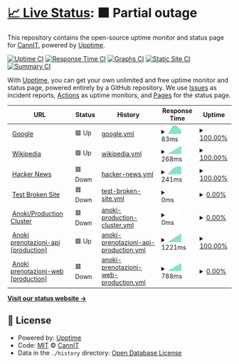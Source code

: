 # [📈 Live Status](https://demo.upptime.js.org): <!--live status--> **🟧 Partial outage**

This repository contains the open-source uptime monitor and status page for [CannIT](https://demo.upptime.js.org), powered by [Upptime](https://github.com/upptime/upptime).

[![Uptime CI](https://github.com/cannavit/status-monitoring-pages/workflows/Uptime%20CI/badge.svg)](https://github.com/cannavit/status-monitoring-pages/actions?query=workflow%3A%22Uptime+CI%22)
[![Response Time CI](https://github.com/cannavit/status-monitoring-pages/workflows/Response%20Time%20CI/badge.svg)](https://github.com/cannavit/status-monitoring-pages/actions?query=workflow%3A%22Response+Time+CI%22)
[![Graphs CI](https://github.com/cannavit/status-monitoring-pages/workflows/Graphs%20CI/badge.svg)](https://github.com/cannavit/status-monitoring-pages/actions?query=workflow%3A%22Graphs+CI%22)
[![Static Site CI](https://github.com/cannavit/status-monitoring-pages/workflows/Static%20Site%20CI/badge.svg)](https://github.com/cannavit/status-monitoring-pages/actions?query=workflow%3A%22Static+Site+CI%22)
[![Summary CI](https://github.com/cannavit/status-monitoring-pages/workflows/Summary%20CI/badge.svg)](https://github.com/cannavit/status-monitoring-pages/actions?query=workflow%3A%22Summary+CI%22)

With [Upptime](https://upptime.js.org), you can get your own unlimited and free uptime monitor and status page, powered entirely by a GitHub repository. We use [Issues](https://github.com/cannavit/status-monitoring-pages/issues) as incident reports, [Actions](https://github.com/cannavit/status-monitoring-pages/actions) as uptime monitors, and [Pages](https://demo.upptime.js.org) for the status page.

<!--start: status pages-->
<!-- This summary is generated by Upptime (https://github.com/upptime/upptime) -->
<!-- Do not edit this manually, your changes will be overwritten -->
<!-- prettier-ignore -->
| URL | Status | History | Response Time | Uptime |
| --- | ------ | ------- | ------------- | ------ |
| <img alt="" src="https://icons.duckduckgo.com/ip3/www.google.com.ico" height="13"> [Google](https://www.google.com) | 🟩 Up | [google.yml](https://github.com/cannavit/status-pages-monitoring/commits/HEAD/history/google.yml) | <details><summary><img alt="Response time graph" src="./graphs/google/response-time-week.png" height="20"> 83ms</summary><br><a href="https://demo.upptime.js.org/history/google"><img alt="Response time 109" src="https://img.shields.io/endpoint?url=https%3A%2F%2Fraw.githubusercontent.com%2Fcannavit%2Fstatus-pages-monitoring%2FHEAD%2Fapi%2Fgoogle%2Fresponse-time.json"></a><br><a href="https://demo.upptime.js.org/history/google"><img alt="24-hour response time 81" src="https://img.shields.io/endpoint?url=https%3A%2F%2Fraw.githubusercontent.com%2Fcannavit%2Fstatus-pages-monitoring%2FHEAD%2Fapi%2Fgoogle%2Fresponse-time-day.json"></a><br><a href="https://demo.upptime.js.org/history/google"><img alt="7-day response time 83" src="https://img.shields.io/endpoint?url=https%3A%2F%2Fraw.githubusercontent.com%2Fcannavit%2Fstatus-pages-monitoring%2FHEAD%2Fapi%2Fgoogle%2Fresponse-time-week.json"></a><br><a href="https://demo.upptime.js.org/history/google"><img alt="30-day response time 86" src="https://img.shields.io/endpoint?url=https%3A%2F%2Fraw.githubusercontent.com%2Fcannavit%2Fstatus-pages-monitoring%2FHEAD%2Fapi%2Fgoogle%2Fresponse-time-month.json"></a><br><a href="https://demo.upptime.js.org/history/google"><img alt="1-year response time 111" src="https://img.shields.io/endpoint?url=https%3A%2F%2Fraw.githubusercontent.com%2Fcannavit%2Fstatus-pages-monitoring%2FHEAD%2Fapi%2Fgoogle%2Fresponse-time-year.json"></a></details> | <details><summary><a href="https://demo.upptime.js.org/history/google">100.00%</a></summary><a href="https://demo.upptime.js.org/history/google"><img alt="All-time uptime 99.99%" src="https://img.shields.io/endpoint?url=https%3A%2F%2Fraw.githubusercontent.com%2Fcannavit%2Fstatus-pages-monitoring%2FHEAD%2Fapi%2Fgoogle%2Fuptime.json"></a><br><a href="https://demo.upptime.js.org/history/google"><img alt="24-hour uptime 100.00%" src="https://img.shields.io/endpoint?url=https%3A%2F%2Fraw.githubusercontent.com%2Fcannavit%2Fstatus-pages-monitoring%2FHEAD%2Fapi%2Fgoogle%2Fuptime-day.json"></a><br><a href="https://demo.upptime.js.org/history/google"><img alt="7-day uptime 100.00%" src="https://img.shields.io/endpoint?url=https%3A%2F%2Fraw.githubusercontent.com%2Fcannavit%2Fstatus-pages-monitoring%2FHEAD%2Fapi%2Fgoogle%2Fuptime-week.json"></a><br><a href="https://demo.upptime.js.org/history/google"><img alt="30-day uptime 100.00%" src="https://img.shields.io/endpoint?url=https%3A%2F%2Fraw.githubusercontent.com%2Fcannavit%2Fstatus-pages-monitoring%2FHEAD%2Fapi%2Fgoogle%2Fuptime-month.json"></a><br><a href="https://demo.upptime.js.org/history/google"><img alt="1-year uptime 99.99%" src="https://img.shields.io/endpoint?url=https%3A%2F%2Fraw.githubusercontent.com%2Fcannavit%2Fstatus-pages-monitoring%2FHEAD%2Fapi%2Fgoogle%2Fuptime-year.json"></a></details>
| <img alt="" src="https://icons.duckduckgo.com/ip3/en.wikipedia.org.ico" height="13"> [Wikipedia](https://en.wikipedia.org) | 🟩 Up | [wikipedia.yml](https://github.com/cannavit/status-pages-monitoring/commits/HEAD/history/wikipedia.yml) | <details><summary><img alt="Response time graph" src="./graphs/wikipedia/response-time-week.png" height="20"> 268ms</summary><br><a href="https://demo.upptime.js.org/history/wikipedia"><img alt="Response time 213" src="https://img.shields.io/endpoint?url=https%3A%2F%2Fraw.githubusercontent.com%2Fcannavit%2Fstatus-pages-monitoring%2FHEAD%2Fapi%2Fwikipedia%2Fresponse-time.json"></a><br><a href="https://demo.upptime.js.org/history/wikipedia"><img alt="24-hour response time 68" src="https://img.shields.io/endpoint?url=https%3A%2F%2Fraw.githubusercontent.com%2Fcannavit%2Fstatus-pages-monitoring%2FHEAD%2Fapi%2Fwikipedia%2Fresponse-time-day.json"></a><br><a href="https://demo.upptime.js.org/history/wikipedia"><img alt="7-day response time 268" src="https://img.shields.io/endpoint?url=https%3A%2F%2Fraw.githubusercontent.com%2Fcannavit%2Fstatus-pages-monitoring%2FHEAD%2Fapi%2Fwikipedia%2Fresponse-time-week.json"></a><br><a href="https://demo.upptime.js.org/history/wikipedia"><img alt="30-day response time 213" src="https://img.shields.io/endpoint?url=https%3A%2F%2Fraw.githubusercontent.com%2Fcannavit%2Fstatus-pages-monitoring%2FHEAD%2Fapi%2Fwikipedia%2Fresponse-time-month.json"></a><br><a href="https://demo.upptime.js.org/history/wikipedia"><img alt="1-year response time 207" src="https://img.shields.io/endpoint?url=https%3A%2F%2Fraw.githubusercontent.com%2Fcannavit%2Fstatus-pages-monitoring%2FHEAD%2Fapi%2Fwikipedia%2Fresponse-time-year.json"></a></details> | <details><summary><a href="https://demo.upptime.js.org/history/wikipedia">100.00%</a></summary><a href="https://demo.upptime.js.org/history/wikipedia"><img alt="All-time uptime 100.00%" src="https://img.shields.io/endpoint?url=https%3A%2F%2Fraw.githubusercontent.com%2Fcannavit%2Fstatus-pages-monitoring%2FHEAD%2Fapi%2Fwikipedia%2Fuptime.json"></a><br><a href="https://demo.upptime.js.org/history/wikipedia"><img alt="24-hour uptime 100.00%" src="https://img.shields.io/endpoint?url=https%3A%2F%2Fraw.githubusercontent.com%2Fcannavit%2Fstatus-pages-monitoring%2FHEAD%2Fapi%2Fwikipedia%2Fuptime-day.json"></a><br><a href="https://demo.upptime.js.org/history/wikipedia"><img alt="7-day uptime 100.00%" src="https://img.shields.io/endpoint?url=https%3A%2F%2Fraw.githubusercontent.com%2Fcannavit%2Fstatus-pages-monitoring%2FHEAD%2Fapi%2Fwikipedia%2Fuptime-week.json"></a><br><a href="https://demo.upptime.js.org/history/wikipedia"><img alt="30-day uptime 100.00%" src="https://img.shields.io/endpoint?url=https%3A%2F%2Fraw.githubusercontent.com%2Fcannavit%2Fstatus-pages-monitoring%2FHEAD%2Fapi%2Fwikipedia%2Fuptime-month.json"></a><br><a href="https://demo.upptime.js.org/history/wikipedia"><img alt="1-year uptime 100.00%" src="https://img.shields.io/endpoint?url=https%3A%2F%2Fraw.githubusercontent.com%2Fcannavit%2Fstatus-pages-monitoring%2FHEAD%2Fapi%2Fwikipedia%2Fuptime-year.json"></a></details>
| <img alt="" src="https://icons.duckduckgo.com/ip3/news.ycombinator.com.ico" height="13"> [Hacker News](https://news.ycombinator.com) | 🟥 Down | [hacker-news.yml](https://github.com/cannavit/status-pages-monitoring/commits/HEAD/history/hacker-news.yml) | <details><summary><img alt="Response time graph" src="./graphs/hacker-news/response-time-week.png" height="20"> 241ms</summary><br><a href="https://demo.upptime.js.org/history/hacker-news"><img alt="Response time 404" src="https://img.shields.io/endpoint?url=https%3A%2F%2Fraw.githubusercontent.com%2Fcannavit%2Fstatus-pages-monitoring%2FHEAD%2Fapi%2Fhacker-news%2Fresponse-time.json"></a><br><a href="https://demo.upptime.js.org/history/hacker-news"><img alt="24-hour response time 108" src="https://img.shields.io/endpoint?url=https%3A%2F%2Fraw.githubusercontent.com%2Fcannavit%2Fstatus-pages-monitoring%2FHEAD%2Fapi%2Fhacker-news%2Fresponse-time-day.json"></a><br><a href="https://demo.upptime.js.org/history/hacker-news"><img alt="7-day response time 241" src="https://img.shields.io/endpoint?url=https%3A%2F%2Fraw.githubusercontent.com%2Fcannavit%2Fstatus-pages-monitoring%2FHEAD%2Fapi%2Fhacker-news%2Fresponse-time-week.json"></a><br><a href="https://demo.upptime.js.org/history/hacker-news"><img alt="30-day response time 273" src="https://img.shields.io/endpoint?url=https%3A%2F%2Fraw.githubusercontent.com%2Fcannavit%2Fstatus-pages-monitoring%2FHEAD%2Fapi%2Fhacker-news%2Fresponse-time-month.json"></a><br><a href="https://demo.upptime.js.org/history/hacker-news"><img alt="1-year response time 419" src="https://img.shields.io/endpoint?url=https%3A%2F%2Fraw.githubusercontent.com%2Fcannavit%2Fstatus-pages-monitoring%2FHEAD%2Fapi%2Fhacker-news%2Fresponse-time-year.json"></a></details> | <details><summary><a href="https://demo.upptime.js.org/history/hacker-news">100.00%</a></summary><a href="https://demo.upptime.js.org/history/hacker-news"><img alt="All-time uptime 99.90%" src="https://img.shields.io/endpoint?url=https%3A%2F%2Fraw.githubusercontent.com%2Fcannavit%2Fstatus-pages-monitoring%2FHEAD%2Fapi%2Fhacker-news%2Fuptime.json"></a><br><a href="https://demo.upptime.js.org/history/hacker-news"><img alt="24-hour uptime 99.99%" src="https://img.shields.io/endpoint?url=https%3A%2F%2Fraw.githubusercontent.com%2Fcannavit%2Fstatus-pages-monitoring%2FHEAD%2Fapi%2Fhacker-news%2Fuptime-day.json"></a><br><a href="https://demo.upptime.js.org/history/hacker-news"><img alt="7-day uptime 100.00%" src="https://img.shields.io/endpoint?url=https%3A%2F%2Fraw.githubusercontent.com%2Fcannavit%2Fstatus-pages-monitoring%2FHEAD%2Fapi%2Fhacker-news%2Fuptime-week.json"></a><br><a href="https://demo.upptime.js.org/history/hacker-news"><img alt="30-day uptime 100.00%" src="https://img.shields.io/endpoint?url=https%3A%2F%2Fraw.githubusercontent.com%2Fcannavit%2Fstatus-pages-monitoring%2FHEAD%2Fapi%2Fhacker-news%2Fuptime-month.json"></a><br><a href="https://demo.upptime.js.org/history/hacker-news"><img alt="1-year uptime 99.90%" src="https://img.shields.io/endpoint?url=https%3A%2F%2Fraw.githubusercontent.com%2Fcannavit%2Fstatus-pages-monitoring%2FHEAD%2Fapi%2Fhacker-news%2Fuptime-year.json"></a></details>
| <img alt="" src="https://icons.duckduckgo.com/ip3/thissitedoesnotexist.koj.co.ico" height="13"> [Test Broken Site](https://thissitedoesnotexist.koj.co) | 🟥 Down | [test-broken-site.yml](https://github.com/cannavit/status-pages-monitoring/commits/HEAD/history/test-broken-site.yml) | <details><summary><img alt="Response time graph" src="./graphs/test-broken-site/response-time-week.png" height="20"> 0ms</summary><br><a href="https://demo.upptime.js.org/history/test-broken-site"><img alt="Response time 0" src="https://img.shields.io/endpoint?url=https%3A%2F%2Fraw.githubusercontent.com%2Fcannavit%2Fstatus-pages-monitoring%2FHEAD%2Fapi%2Ftest-broken-site%2Fresponse-time.json"></a><br><a href="https://demo.upptime.js.org/history/test-broken-site"><img alt="24-hour response time 0" src="https://img.shields.io/endpoint?url=https%3A%2F%2Fraw.githubusercontent.com%2Fcannavit%2Fstatus-pages-monitoring%2FHEAD%2Fapi%2Ftest-broken-site%2Fresponse-time-day.json"></a><br><a href="https://demo.upptime.js.org/history/test-broken-site"><img alt="7-day response time 0" src="https://img.shields.io/endpoint?url=https%3A%2F%2Fraw.githubusercontent.com%2Fcannavit%2Fstatus-pages-monitoring%2FHEAD%2Fapi%2Ftest-broken-site%2Fresponse-time-week.json"></a><br><a href="https://demo.upptime.js.org/history/test-broken-site"><img alt="30-day response time 0" src="https://img.shields.io/endpoint?url=https%3A%2F%2Fraw.githubusercontent.com%2Fcannavit%2Fstatus-pages-monitoring%2FHEAD%2Fapi%2Ftest-broken-site%2Fresponse-time-month.json"></a><br><a href="https://demo.upptime.js.org/history/test-broken-site"><img alt="1-year response time 0" src="https://img.shields.io/endpoint?url=https%3A%2F%2Fraw.githubusercontent.com%2Fcannavit%2Fstatus-pages-monitoring%2FHEAD%2Fapi%2Ftest-broken-site%2Fresponse-time-year.json"></a></details> | <details><summary><a href="https://demo.upptime.js.org/history/test-broken-site">0.00%</a></summary><a href="https://demo.upptime.js.org/history/test-broken-site"><img alt="All-time uptime 0.00%" src="https://img.shields.io/endpoint?url=https%3A%2F%2Fraw.githubusercontent.com%2Fcannavit%2Fstatus-pages-monitoring%2FHEAD%2Fapi%2Ftest-broken-site%2Fuptime.json"></a><br><a href="https://demo.upptime.js.org/history/test-broken-site"><img alt="24-hour uptime 0.00%" src="https://img.shields.io/endpoint?url=https%3A%2F%2Fraw.githubusercontent.com%2Fcannavit%2Fstatus-pages-monitoring%2FHEAD%2Fapi%2Ftest-broken-site%2Fuptime-day.json"></a><br><a href="https://demo.upptime.js.org/history/test-broken-site"><img alt="7-day uptime 0.00%" src="https://img.shields.io/endpoint?url=https%3A%2F%2Fraw.githubusercontent.com%2Fcannavit%2Fstatus-pages-monitoring%2FHEAD%2Fapi%2Ftest-broken-site%2Fuptime-week.json"></a><br><a href="https://demo.upptime.js.org/history/test-broken-site"><img alt="30-day uptime 0.00%" src="https://img.shields.io/endpoint?url=https%3A%2F%2Fraw.githubusercontent.com%2Fcannavit%2Fstatus-pages-monitoring%2FHEAD%2Fapi%2Ftest-broken-site%2Fuptime-month.json"></a><br><a href="https://demo.upptime.js.org/history/test-broken-site"><img alt="1-year uptime 0.00%" src="https://img.shields.io/endpoint?url=https%3A%2F%2Fraw.githubusercontent.com%2Fcannavit%2Fstatus-pages-monitoring%2FHEAD%2Fapi%2Ftest-broken-site%2Fuptime-year.json"></a></details>
| <img alt="" src="https://icons.duckduckgo.com/ip3/cloud.anoki.it.ico" height="13"> [Anoki/Production Cluster](https://cloud.anoki.it:8443) | 🟥 Down | [anoki-production-cluster.yml](https://github.com/cannavit/status-pages-monitoring/commits/HEAD/history/anoki-production-cluster.yml) | <details><summary><img alt="Response time graph" src="./graphs/anoki-production-cluster/response-time-week.png" height="20"> 0ms</summary><br><a href="https://demo.upptime.js.org/history/anoki-production-cluster"><img alt="Response time 0" src="https://img.shields.io/endpoint?url=https%3A%2F%2Fraw.githubusercontent.com%2Fcannavit%2Fstatus-pages-monitoring%2FHEAD%2Fapi%2Fanoki-production-cluster%2Fresponse-time.json"></a><br><a href="https://demo.upptime.js.org/history/anoki-production-cluster"><img alt="24-hour response time 0" src="https://img.shields.io/endpoint?url=https%3A%2F%2Fraw.githubusercontent.com%2Fcannavit%2Fstatus-pages-monitoring%2FHEAD%2Fapi%2Fanoki-production-cluster%2Fresponse-time-day.json"></a><br><a href="https://demo.upptime.js.org/history/anoki-production-cluster"><img alt="7-day response time 0" src="https://img.shields.io/endpoint?url=https%3A%2F%2Fraw.githubusercontent.com%2Fcannavit%2Fstatus-pages-monitoring%2FHEAD%2Fapi%2Fanoki-production-cluster%2Fresponse-time-week.json"></a><br><a href="https://demo.upptime.js.org/history/anoki-production-cluster"><img alt="30-day response time 0" src="https://img.shields.io/endpoint?url=https%3A%2F%2Fraw.githubusercontent.com%2Fcannavit%2Fstatus-pages-monitoring%2FHEAD%2Fapi%2Fanoki-production-cluster%2Fresponse-time-month.json"></a><br><a href="https://demo.upptime.js.org/history/anoki-production-cluster"><img alt="1-year response time 0" src="https://img.shields.io/endpoint?url=https%3A%2F%2Fraw.githubusercontent.com%2Fcannavit%2Fstatus-pages-monitoring%2FHEAD%2Fapi%2Fanoki-production-cluster%2Fresponse-time-year.json"></a></details> | <details><summary><a href="https://demo.upptime.js.org/history/anoki-production-cluster">0.00%</a></summary><a href="https://demo.upptime.js.org/history/anoki-production-cluster"><img alt="All-time uptime 0.00%" src="https://img.shields.io/endpoint?url=https%3A%2F%2Fraw.githubusercontent.com%2Fcannavit%2Fstatus-pages-monitoring%2FHEAD%2Fapi%2Fanoki-production-cluster%2Fuptime.json"></a><br><a href="https://demo.upptime.js.org/history/anoki-production-cluster"><img alt="24-hour uptime 0.00%" src="https://img.shields.io/endpoint?url=https%3A%2F%2Fraw.githubusercontent.com%2Fcannavit%2Fstatus-pages-monitoring%2FHEAD%2Fapi%2Fanoki-production-cluster%2Fuptime-day.json"></a><br><a href="https://demo.upptime.js.org/history/anoki-production-cluster"><img alt="7-day uptime 0.00%" src="https://img.shields.io/endpoint?url=https%3A%2F%2Fraw.githubusercontent.com%2Fcannavit%2Fstatus-pages-monitoring%2FHEAD%2Fapi%2Fanoki-production-cluster%2Fuptime-week.json"></a><br><a href="https://demo.upptime.js.org/history/anoki-production-cluster"><img alt="30-day uptime 0.00%" src="https://img.shields.io/endpoint?url=https%3A%2F%2Fraw.githubusercontent.com%2Fcannavit%2Fstatus-pages-monitoring%2FHEAD%2Fapi%2Fanoki-production-cluster%2Fuptime-month.json"></a><br><a href="https://demo.upptime.js.org/history/anoki-production-cluster"><img alt="1-year uptime 0.00%" src="https://img.shields.io/endpoint?url=https%3A%2F%2Fraw.githubusercontent.com%2Fcannavit%2Fstatus-pages-monitoring%2FHEAD%2Fapi%2Fanoki-production-cluster%2Fuptime-year.json"></a></details>
| <img alt="" src="https://icons.duckduckgo.com/ip3/prenotazioni-api.cloud.anoki.it.ico" height="13"> [Anoki prenotazioni-api [production]](http://prenotazioni-api.cloud.anoki.it/reservation-be/swagger-ui.html) | 🟩 Up | [anoki-prenotazioni-api-production.yml](https://github.com/cannavit/status-pages-monitoring/commits/HEAD/history/anoki-prenotazioni-api-production.yml) | <details><summary><img alt="Response time graph" src="./graphs/anoki-prenotazioni-api-production/response-time-week.png" height="20"> 1221ms</summary><br><a href="https://demo.upptime.js.org/history/anoki-prenotazioni-api-production"><img alt="Response time 1434" src="https://img.shields.io/endpoint?url=https%3A%2F%2Fraw.githubusercontent.com%2Fcannavit%2Fstatus-pages-monitoring%2FHEAD%2Fapi%2Fanoki-prenotazioni-api-production%2Fresponse-time.json"></a><br><a href="https://demo.upptime.js.org/history/anoki-prenotazioni-api-production"><img alt="24-hour response time 1147" src="https://img.shields.io/endpoint?url=https%3A%2F%2Fraw.githubusercontent.com%2Fcannavit%2Fstatus-pages-monitoring%2FHEAD%2Fapi%2Fanoki-prenotazioni-api-production%2Fresponse-time-day.json"></a><br><a href="https://demo.upptime.js.org/history/anoki-prenotazioni-api-production"><img alt="7-day response time 1221" src="https://img.shields.io/endpoint?url=https%3A%2F%2Fraw.githubusercontent.com%2Fcannavit%2Fstatus-pages-monitoring%2FHEAD%2Fapi%2Fanoki-prenotazioni-api-production%2Fresponse-time-week.json"></a><br><a href="https://demo.upptime.js.org/history/anoki-prenotazioni-api-production"><img alt="30-day response time 1397" src="https://img.shields.io/endpoint?url=https%3A%2F%2Fraw.githubusercontent.com%2Fcannavit%2Fstatus-pages-monitoring%2FHEAD%2Fapi%2Fanoki-prenotazioni-api-production%2Fresponse-time-month.json"></a><br><a href="https://demo.upptime.js.org/history/anoki-prenotazioni-api-production"><img alt="1-year response time 1418" src="https://img.shields.io/endpoint?url=https%3A%2F%2Fraw.githubusercontent.com%2Fcannavit%2Fstatus-pages-monitoring%2FHEAD%2Fapi%2Fanoki-prenotazioni-api-production%2Fresponse-time-year.json"></a></details> | <details><summary><a href="https://demo.upptime.js.org/history/anoki-prenotazioni-api-production">100.00%</a></summary><a href="https://demo.upptime.js.org/history/anoki-prenotazioni-api-production"><img alt="All-time uptime 100.00%" src="https://img.shields.io/endpoint?url=https%3A%2F%2Fraw.githubusercontent.com%2Fcannavit%2Fstatus-pages-monitoring%2FHEAD%2Fapi%2Fanoki-prenotazioni-api-production%2Fuptime.json"></a><br><a href="https://demo.upptime.js.org/history/anoki-prenotazioni-api-production"><img alt="24-hour uptime 100.00%" src="https://img.shields.io/endpoint?url=https%3A%2F%2Fraw.githubusercontent.com%2Fcannavit%2Fstatus-pages-monitoring%2FHEAD%2Fapi%2Fanoki-prenotazioni-api-production%2Fuptime-day.json"></a><br><a href="https://demo.upptime.js.org/history/anoki-prenotazioni-api-production"><img alt="7-day uptime 100.00%" src="https://img.shields.io/endpoint?url=https%3A%2F%2Fraw.githubusercontent.com%2Fcannavit%2Fstatus-pages-monitoring%2FHEAD%2Fapi%2Fanoki-prenotazioni-api-production%2Fuptime-week.json"></a><br><a href="https://demo.upptime.js.org/history/anoki-prenotazioni-api-production"><img alt="30-day uptime 100.00%" src="https://img.shields.io/endpoint?url=https%3A%2F%2Fraw.githubusercontent.com%2Fcannavit%2Fstatus-pages-monitoring%2FHEAD%2Fapi%2Fanoki-prenotazioni-api-production%2Fuptime-month.json"></a><br><a href="https://demo.upptime.js.org/history/anoki-prenotazioni-api-production"><img alt="1-year uptime 100.00%" src="https://img.shields.io/endpoint?url=https%3A%2F%2Fraw.githubusercontent.com%2Fcannavit%2Fstatus-pages-monitoring%2FHEAD%2Fapi%2Fanoki-prenotazioni-api-production%2Fuptime-year.json"></a></details>
| <img alt="" src="https://icons.duckduckgo.com/ip3/prenotazioni-web.cloud.anoki.it.ico" height="13"> [Anoki prenotazioni-web [production]](http://prenotazioni-web.cloud.anoki.it/) | 🟥 Down | [anoki-prenotazioni-web-production.yml](https://github.com/cannavit/status-pages-monitoring/commits/HEAD/history/anoki-prenotazioni-web-production.yml) | <details><summary><img alt="Response time graph" src="./graphs/anoki-prenotazioni-web-production/response-time-week.png" height="20"> 788ms</summary><br><a href="https://demo.upptime.js.org/history/anoki-prenotazioni-web-production"><img alt="Response time 744" src="https://img.shields.io/endpoint?url=https%3A%2F%2Fraw.githubusercontent.com%2Fcannavit%2Fstatus-pages-monitoring%2FHEAD%2Fapi%2Fanoki-prenotazioni-web-production%2Fresponse-time.json"></a><br><a href="https://demo.upptime.js.org/history/anoki-prenotazioni-web-production"><img alt="24-hour response time 1141" src="https://img.shields.io/endpoint?url=https%3A%2F%2Fraw.githubusercontent.com%2Fcannavit%2Fstatus-pages-monitoring%2FHEAD%2Fapi%2Fanoki-prenotazioni-web-production%2Fresponse-time-day.json"></a><br><a href="https://demo.upptime.js.org/history/anoki-prenotazioni-web-production"><img alt="7-day response time 788" src="https://img.shields.io/endpoint?url=https%3A%2F%2Fraw.githubusercontent.com%2Fcannavit%2Fstatus-pages-monitoring%2FHEAD%2Fapi%2Fanoki-prenotazioni-web-production%2Fresponse-time-week.json"></a><br><a href="https://demo.upptime.js.org/history/anoki-prenotazioni-web-production"><img alt="30-day response time 813" src="https://img.shields.io/endpoint?url=https%3A%2F%2Fraw.githubusercontent.com%2Fcannavit%2Fstatus-pages-monitoring%2FHEAD%2Fapi%2Fanoki-prenotazioni-web-production%2Fresponse-time-month.json"></a><br><a href="https://demo.upptime.js.org/history/anoki-prenotazioni-web-production"><img alt="1-year response time 732" src="https://img.shields.io/endpoint?url=https%3A%2F%2Fraw.githubusercontent.com%2Fcannavit%2Fstatus-pages-monitoring%2FHEAD%2Fapi%2Fanoki-prenotazioni-web-production%2Fresponse-time-year.json"></a></details> | <details><summary><a href="https://demo.upptime.js.org/history/anoki-prenotazioni-web-production">0.00%</a></summary><a href="https://demo.upptime.js.org/history/anoki-prenotazioni-web-production"><img alt="All-time uptime 0.15%" src="https://img.shields.io/endpoint?url=https%3A%2F%2Fraw.githubusercontent.com%2Fcannavit%2Fstatus-pages-monitoring%2FHEAD%2Fapi%2Fanoki-prenotazioni-web-production%2Fuptime.json"></a><br><a href="https://demo.upptime.js.org/history/anoki-prenotazioni-web-production"><img alt="24-hour uptime 0.00%" src="https://img.shields.io/endpoint?url=https%3A%2F%2Fraw.githubusercontent.com%2Fcannavit%2Fstatus-pages-monitoring%2FHEAD%2Fapi%2Fanoki-prenotazioni-web-production%2Fuptime-day.json"></a><br><a href="https://demo.upptime.js.org/history/anoki-prenotazioni-web-production"><img alt="7-day uptime 0.00%" src="https://img.shields.io/endpoint?url=https%3A%2F%2Fraw.githubusercontent.com%2Fcannavit%2Fstatus-pages-monitoring%2FHEAD%2Fapi%2Fanoki-prenotazioni-web-production%2Fuptime-week.json"></a><br><a href="https://demo.upptime.js.org/history/anoki-prenotazioni-web-production"><img alt="30-day uptime 0.00%" src="https://img.shields.io/endpoint?url=https%3A%2F%2Fraw.githubusercontent.com%2Fcannavit%2Fstatus-pages-monitoring%2FHEAD%2Fapi%2Fanoki-prenotazioni-web-production%2Fuptime-month.json"></a><br><a href="https://demo.upptime.js.org/history/anoki-prenotazioni-web-production"><img alt="1-year uptime 0.00%" src="https://img.shields.io/endpoint?url=https%3A%2F%2Fraw.githubusercontent.com%2Fcannavit%2Fstatus-pages-monitoring%2FHEAD%2Fapi%2Fanoki-prenotazioni-web-production%2Fuptime-year.json"></a></details>

<!--end: status pages-->

[**Visit our status website →**](https://demo.upptime.js.org)

## 📄 License

- Powered by: [Upptime](https://github.com/upptime/upptime)
- Code: [MIT](./LICENSE) © [CannIT](https://demo.upptime.js.org)
- Data in the `./history` directory: [Open Database License](https://opendatacommons.org/licenses/odbl/1-0/)
